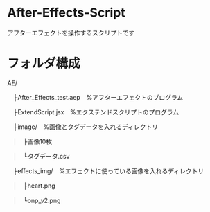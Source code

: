 # After-Effects-Script
アフターエフェクトを操作するスクリプトです

# フォルダ構成
AE/

　├After_Effects_test.aep　%アフターエフェクトのプログラム
  
　├ExtendScript.jsx　%エクステンドスクリプトのプログラム
  
　├image/　%画像とタグデータを入れるディレクトリ
  
　│　├画像10枚
    
　│　└タグデータ.csv
    
　├effects_img/　%エフェクトに使っている画像を入れるディレクトリ
  
　│　├heart.png
    
　│　└onp_v2.png
